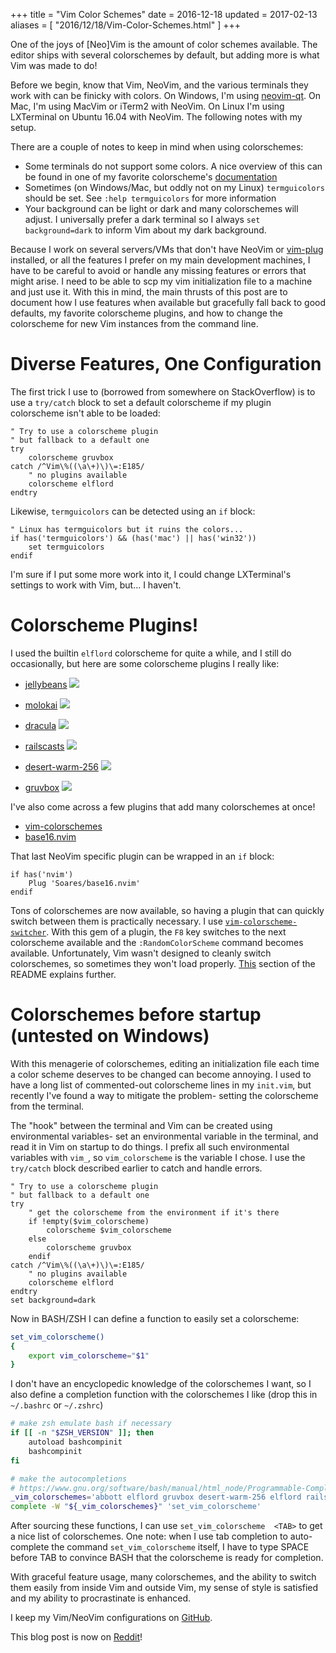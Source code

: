 +++
title = "Vim Color Schemes"
date = 2016-12-18
updated = 2017-02-13
aliases = [ "2016/12/18/Vim-Color-Schemes.html" ]
+++

One of the joys of [Neo]Vim is the amount of color schemes available. The editor
ships with several colorschemes by default, but adding more is what Vim was made
to do!

Before we begin, know that Vim, NeoVim, and the various terminals they work with
can be finicky with colors. On Windows, I'm using
[neovim-qt](https://github.com/equalsraf/neovim-qt). On Mac, I'm using MacVim
or iTerm2 with NeoVim. On Linux I'm using LXTerminal on Ubuntu 16.04 with
NeoVim. The following notes with my setup.

There are a couple of notes to keep in mind when using colorschemes:

- Some terminals do not support some colors. A nice overview of this can be
  found in one of my favorite colorscheme's
  [documentation](https://github.com/morhetz/gruvbox/wiki/Terminal-specific)
- Sometimes (on Windows/Mac, but oddly not on my Linux) `termguicolors` should
  be set. See `:help termguicolors` for more information
- Your background can be light or dark and many colorschemes will adjust. I
  universally prefer a dark terminal so I always `set background=dark` to
  inform Vim about my dark background.

Because I work on several servers/VMs that don't have NeoVim or
[vim-plug](https://github.com/junegunn/vim-plug) installed, or all the features
I prefer on my main development machines, I have to be careful to avoid or
handle any missing features or errors that might arise. I need to be able to
scp my vim initialization file to a machine and just use it. With this in
mind, the main thrusts of this post are to document how I use features when
available but gracefully fall back to good defaults, my favorite colorscheme
plugins, and how to change the colorscheme for new Vim instances from the
command line.

# Diverse Features, One Configuration

The first trick I use to (borrowed from somewhere on StackOverflow) is
to use a `try/catch` block to set a default colorscheme if my plugin
colorscheme isn't able to be loaded:

```vim
" Try to use a colorscheme plugin
" but fallback to a default one
try
    colorscheme gruvbox
catch /^Vim\%((\a\+)\)\=:E185/
    " no plugins available
    colorscheme elflord
endtry
```

Likewise, `termguicolors` can be detected using an `if` block:

```vim
" Linux has termguicolors but it ruins the colors...
if has('termguicolors') && (has('mac') || has('win32'))
    set termguicolors
endif
```

I'm sure if I put some more work into it, I could change LXTerminal's settings
to work with Vim, but... I haven't.

# Colorscheme Plugins!

I used the builtin `elflord` colorscheme for quite a while, and I still do
occasionally, but here are some colorscheme plugins I really like:

- [jellybeans](https://github.com/nanotech/jellybeans.vim)
![](./jellybeans.png)

- [molokai](https://github.com/tomasr/molokai)
![](./molokai.png)

- [dracula](https://github.com/dracula/vim)
![](./dracula.png)

- [railscasts](https://github.com/jpo/vim-railscasts-theme)
![](./railscasts.png)

- [desert-warm-256](https://github.com/rainux/vim-desert-warm-256)
![](./desert-warm-256.png)

- [gruvbox](https://github.com/morhetz/gruvbox)
![](./gruvbox.png)

I've also come across a few plugins that add many colorschemes at once!

- [vim-colorschemes](https://github.com/flazz/vim-colorschemes)
- [base16.nvim](https://github.com/Soares/base16.nvim)

That last NeoVim specific plugin can be wrapped in an `if` block:

```vim
if has('nvim')
    Plug 'Soares/base16.nvim'
endif
```

Tons of colorschemes are now available, so having a plugin that can quickly switch
between them is practically necessary. I use
[`vim-colorscheme-switcher`](https://github.com/xolox/vim-colorscheme-switcher).
With this gem of a plugin, the `F8` key switches to the next colorscheme
available and the `:RandomColorScheme` command becomes available. Unfortunately,
Vim wasn't designed to cleanly switch colorschemes, so sometimes they won't load
properly. [This](https://github.com/xolox/vim-colorscheme-switcher#known-problems) section
of the README explains further.

# Colorschemes before startup (untested on Windows)

With this menagerie of colorschemes, editing an initialization file each time a
color scheme deserves to be changed can become annoying. I used to have a long
list of commented-out colorscheme lines in my `init.vim`, but recently I've
found a way to mitigate the problem- setting the colorscheme from the terminal.

The "hook" between the terminal and Vim can be created using environmental
variables- set an environmental variable in the terminal, and read it in Vim on
startup to do things. I prefix all such environmental variables with `vim_`, so
`vim_colorscheme` is the variable I chose. I use the `try/catch` block described
earlier to catch and handle errors.

```vim
" Try to use a colorscheme plugin
" but fallback to a default one
try
    " get the colorscheme from the environment if it's there
    if !empty($vim_colorscheme)
        colorscheme $vim_colorscheme
    else
        colorscheme gruvbox
    endif
catch /^Vim\%((\a\+)\)\=:E185/
    " no plugins available
    colorscheme elflord
endtry
set background=dark
```

Now in BASH/ZSH I can define a function to easily set a colorscheme:

```bash
set_vim_colorscheme()
{
    export vim_colorscheme="$1"
}
```

I don't have an encyclopedic knowledge of the colorschemes I want, so I also
define a completion function with the colorschemes I like (drop this in
`~/.bashrc` or `~/.zshrc`)

```bash
# make zsh emulate bash if necessary
if [[ -n "$ZSH_VERSION" ]]; then
    autoload bashcompinit
    bashcompinit
fi

# make the autocompletions
# https://www.gnu.org/software/bash/manual/html_node/Programmable-Completion-Builtins.html
_vim_colorschemes='abbott elflord gruvbox desert-warm-256 elflord railscasts dracula 0x7A69_dark desertedocean'
complete -W "${_vim_colorschemes}" 'set_vim_colorscheme'
```

After sourcing these functions, I can use `set_vim_colorscheme  <TAB>` to get a
nice list of colorschemes. One note: when I use tab completion to
auto-complete the command `set_vim_colorscheme` itself, I have to type SPACE
before TAB to convince BASH that the colorscheme is ready for completion.

With graceful feature usage, many colorschemes, and the ability to switch them
easily from inside Vim and outside Vim, my sense of style is satisfied and my
ability to procrastinate is enhanced.

I keep my Vim/NeoVim configurations on [GitHub](https://github.com/bbkane/nvim).

This blog post is now on [Reddit](https://www.reddit.com/r/vim/comments/5mfl8g/vim_color_schemes/)!
